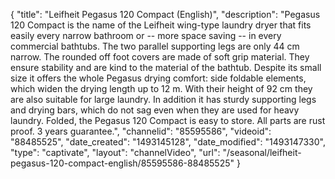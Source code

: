 {
    "title": "Leifheit Pegasus 120 Compact (English)",
    "description": "Pegasus 120 Compact is the name of the Leifheit wing-type laundry dryer that fits easily every narrow bathroom or -- more space saving -- in every commercial bathtubs. The two parallel supporting legs are only 44 cm narrow. The rounded off foot covers are made of soft grip material. They ensure stability and are kind to the material of the bathtub. Despite its small size it offers the whole Pegasus drying comfort: side foldable elements, which widen the drying length up to 12 m. With their height of 92 cm they are also suitable for large laundry. In addition it has sturdy supporting legs and drying bars, which do not sag even when they are used for heavy laundry. Folded, the Pegasus 120 Compact is easy to store. All parts are rust proof. 3 years guarantee.",
    "channelid": "85595586",
    "videoid": "88485525",
    "date_created": "1493145128",
    "date_modified": "1493147330",
    "type": "captivate",
    "layout": "channelVideo",
    "url": "\/seasonal\/leifheit-pegasus-120-compact-english\/85595586-88485525"
}